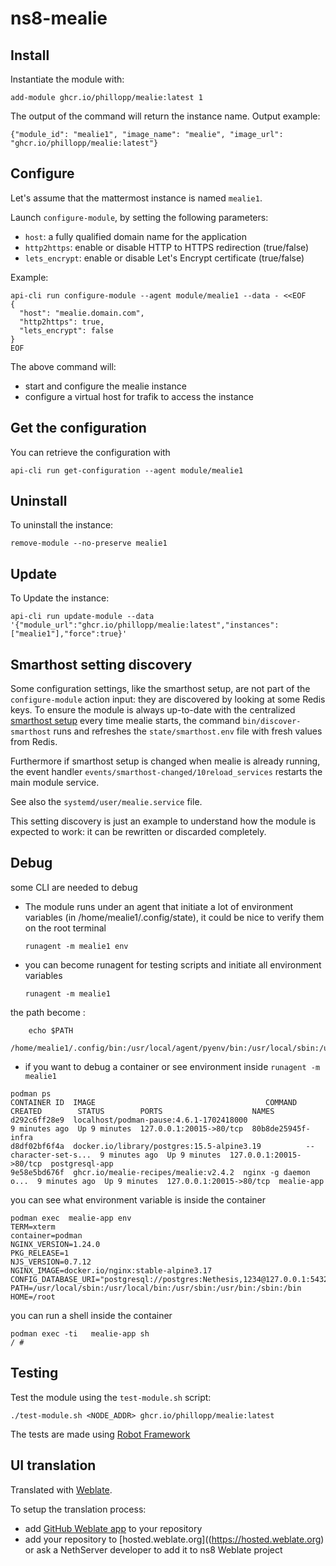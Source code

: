 # ns8-mealie

## Install

Instantiate the module with:

    add-module ghcr.io/phillopp/mealie:latest 1

The output of the command will return the instance name.
Output example:

    {"module_id": "mealie1", "image_name": "mealie", "image_url": "ghcr.io/phillopp/mealie:latest"}

## Configure

Let's assume that the mattermost instance is named `mealie1`.

Launch `configure-module`, by setting the following parameters:
- `host`: a fully qualified domain name for the application
- `http2https`: enable or disable HTTP to HTTPS redirection (true/false)
- `lets_encrypt`: enable or disable Let's Encrypt certificate (true/false)


Example:

```
api-cli run configure-module --agent module/mealie1 --data - <<EOF
{
  "host": "mealie.domain.com",
  "http2https": true,
  "lets_encrypt": false
}
EOF
```

The above command will:
- start and configure the mealie instance
- configure a virtual host for trafik to access the instance

## Get the configuration
You can retrieve the configuration with

```
api-cli run get-configuration --agent module/mealie1
```

## Uninstall

To uninstall the instance:

    remove-module --no-preserve mealie1

## Update

To Update the instance:

    api-cli run update-module --data '{"module_url":"ghcr.io/phillopp/mealie:latest","instances":["mealie1"],"force":true}'

## Smarthost setting discovery

Some configuration settings, like the smarthost setup, are not part of the
`configure-module` action input: they are discovered by looking at some
Redis keys.  To ensure the module is always up-to-date with the
centralized [smarthost
setup](https://nethserver.github.io/ns8-core/core/smarthost/) every time
mealie starts, the command `bin/discover-smarthost` runs and refreshes
the `state/smarthost.env` file with fresh values from Redis.

Furthermore if smarthost setup is changed when mealie is already
running, the event handler `events/smarthost-changed/10reload_services`
restarts the main module service.

See also the `systemd/user/mealie.service` file.

This setting discovery is just an example to understand how the module is
expected to work: it can be rewritten or discarded completely.

## Debug

some CLI are needed to debug

- The module runs under an agent that initiate a lot of environment variables (in /home/mealie1/.config/state), it could be nice to verify them
on the root terminal

    `runagent -m mealie1 env`

- you can become runagent for testing scripts and initiate all environment variables
  
    `runagent -m mealie1`

 the path become : 
```
    echo $PATH
    /home/mealie1/.config/bin:/usr/local/agent/pyenv/bin:/usr/local/sbin:/usr/local/bin:/usr/sbin:/usr/bin:/usr/
```

- if you want to debug a container or see environment inside
 `runagent -m mealie1`
 ```
podman ps
CONTAINER ID  IMAGE                                      COMMAND               CREATED        STATUS        PORTS                    NAMES
d292c6ff28e9  localhost/podman-pause:4.6.1-1702418000                          9 minutes ago  Up 9 minutes  127.0.0.1:20015->80/tcp  80b8de25945f-infra
d8df02bf6f4a  docker.io/library/postgres:15.5-alpine3.19          --character-set-s...  9 minutes ago  Up 9 minutes  127.0.0.1:20015->80/tcp  postgresql-app
9e58e5bd676f  ghcr.io/mealie-recipes/mealie:v2.4.2  nginx -g daemon o...  9 minutes ago  Up 9 minutes  127.0.0.1:20015->80/tcp  mealie-app
```

you can see what environment variable is inside the container
```
podman exec  mealie-app env
TERM=xterm
container=podman
NGINX_VERSION=1.24.0
PKG_RELEASE=1
NJS_VERSION=0.7.12
NGINX_IMAGE=docker.io/nginx:stable-alpine3.17
CONFIG_DATABASE_URI="postgresql://postgres:Nethesis,1234@127.0.0.1:5432/toto"
PATH=/usr/local/sbin:/usr/local/bin:/usr/sbin:/usr/bin:/sbin:/bin
HOME=/root
```

you can run a shell inside the container

```
podman exec -ti   mealie-app sh
/ # 
```
## Testing

Test the module using the `test-module.sh` script:


    ./test-module.sh <NODE_ADDR> ghcr.io/phillopp/mealie:latest

The tests are made using [Robot Framework](https://robotframework.org/)

## UI translation

Translated with [Weblate](https://hosted.weblate.org/projects/ns8/).

To setup the translation process:

- add [GitHub Weblate app](https://docs.weblate.org/en/latest/admin/continuous.html#github-setup) to your repository
- add your repository to [hosted.weblate.org]((https://hosted.weblate.org) or ask a NethServer developer to add it to ns8 Weblate project
